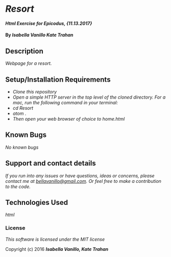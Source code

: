 # _Resort_

#### _Html Exercise for Epicodus, {11.13.2017}_

#### By _**Isabella Vanillo Kate Trahan**_

## Description

_Webpage for a resort._

## Setup/Installation Requirements

* _Clone this repository_
* _Open a simple HTTP server in the top level of the cloned directory. For a mac, run the following command in your terminal:_
* _cd Resort_
* _atom ._
* _Then open your web browser of choice to home.html_

## Known Bugs

_No known bugs_

## Support and contact details

_If you run into any issues or have questions, ideas or concerns, please contact me at bellavanillo@gmail.com. Or feel free to make a contribution to the code._

## Technologies Used

_html_

### License

*This software is licensed under the MIT license*

Copyright (c) 2016 **_Isabella Vanillo, Kate Trahan_**
